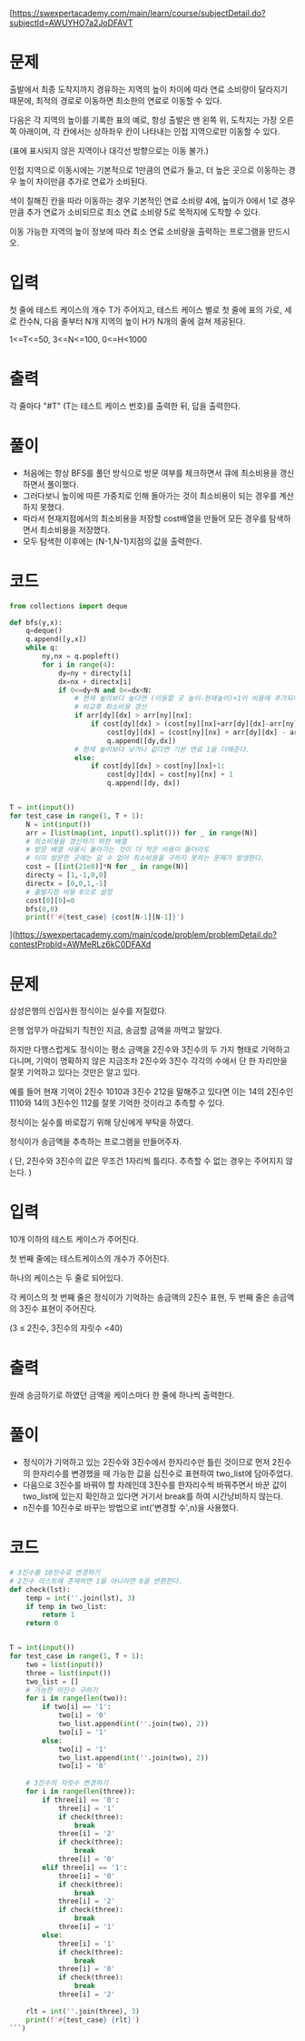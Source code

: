 [https://swexpertacademy.com/main/learn/course/subjectDetail.do?subjectId=AWUYHO7a2JoDFAVT

# 문제

출발에서 최종 도착지까지 경유하는 지역의 높이 차이에 따라 연료 소비량이 달라지기 때문에, 최적의 경로로 이동하면 최소한의 연료로 이동할 수 있다.

다음은 각 지역의 높이를 기록한 표의 예로, 항상 출발은 맨 왼쪽 위, 도착지는 가장 오른쪽 아래이며, 각 칸에서는 상하좌우 칸이 나타내는 인접 지역으로만 이동할 수 있다.

(표에 표시되지 않은 지역이나 대각선 방향으로는 이동 불가.)

인접 지역으로 이동시에는 기본적으로 1만큼의 연료가 들고, 더 높은 곳으로 이동하는 경우 높이 차이만큼 추가로 연료가 소비된다.

색이 칠해진 칸을 따라 이동하는 경우 기본적인 연료 소비량 4에, 높이가 0에서 1로 경우만큼 추가 연료가 소비되므로 최소 연료 소비량 5로 목적지에 도착할 수 있다.

이동 가능한 지역의 높이 정보에 따라 최소 연료 소비량을 출력하는 프로그램을 만드시오.

# 입력

첫 줄에 테스트 케이스의 개수 T가 주어지고, 테스트 케이스 별로 첫 줄에 표의 가로, 세로 칸수N, 다음 줄부터 N개 지역의 높이 H가 N개의 줄에 걸쳐 제공된다.

1<=T<=50, 3<=N<=100, 0<=H<1000

# 출력

각 줄마다 "#T" (T는 테스트 케이스 번호)를 출력한 뒤, 답을 출력한다.

# 풀이

- 처음에는 항상 BFS를 풀던 방식으로 방문 여부를 체크하면서 큐에 최소비용을 갱신하면서 풀이했다.
- 그러다보니 높이에 따른 가중치로 인해 돌아가는 것이 최소비용이 되는 경우를 계산하지 못했다.
- 따라서 현재지점에서의 최소비용을 저장할 cost배열을 만들어 모든 경우를 탐색하면서 최소비용을 저장했다.
- 모두 탐색한 이후에는 (N-1,N-1)지점의 값을 출력한다.

# 코드

```python
from collections import deque

def bfs(y,x):
    q=deque()
    q.append([y,x])
    while q:
        ny,nx = q.popleft()
        for i in range(4):
            dy=ny + directy[i]
            dx=nx + directx[i]
            if 0<=dy<N and 0<=dx<N:
                # 현재 높이보다 높다면 (이동할 곳 높이-현재높이)+1이 비용에 추가되어야 한다.
                # 비교후 최소비용 갱신
                if arr[dy][dx] > arr[ny][nx]:
                    if cost[dy][dx] > (cost[ny][nx]+arr[dy][dx]-arr[ny][nx]+1):
                        cost[dy][dx] = (cost[ny][nx] + arr[dy][dx] - arr[ny][nx] + 1)
                        q.append([dy,dx])
                # 현재 높이보다 낮거나 같다면 기본 연료 1을 더해준다.
                else:
                    if cost[dy][dx] > cost[ny][nx]+1:
                        cost[dy][dx] = cost[ny][nx] + 1
                        q.append([dy, dx])


T = int(input())
for test_case in range(1, T + 1):
    N = int(input())
    arr = [list(map(int, input().split())) for _ in range(N)]
    # 최소비용을 갱신하기 위한 배열
    # 방문 배열 사용시 돌아가는 것이 더 적은 비용이 들더라도
    # 이미 방문한 곳에는 갈 수 없어 최소비용을 구하지 못하는 문제가 발생한다.
    cost = [[int(21e8)]*N for _ in range(N)]
    directy = [1,-1,0,0]
    directx = [0,0,1,-1]
    # 출발지점 비용 0으로 설정
    cost[0][0]=0
    bfs(0,0)
    print(f'#{test_case} {cost[N-1][N-1]}')
```
](https://swexpertacademy.com/main/code/problem/problemDetail.do?contestProbId=AWMeRLz6kC0DFAXd

# 문제

삼성은행의 신입사원 정식이는 실수를 저질렀다.

은행 업무가 마감되기 직전인 지금, 송금할 금액을 까먹고 말았다.

하지만 다행스럽게도 정식이는 평소 금액을 2진수와 3진수의 두 가지 형태로 기억하고 다니며, 기억이 명확하지 않은 지금조차 2진수와 3진수 각각의 수에서 단 한 자리만을 잘못 기억하고 있다는 것만은 알고 있다. 

예를 들어 현재 기억이 2진수 1010과 3진수 212을 말해주고 있다면 이는 14의 2진수인 1110와 14의 3진수인 112를 잘못 기억한 것이라고 추측할 수 있다.

정식이는 실수를 바로잡기 위해 당신에게 부탁을 하였다.

정식이가 송금액을 추측하는 프로그램을 만들어주자.

( 단, 2진수와 3진수의 값은 무조건 1자리씩 틀리다.  추측할 수 없는 경우는 주어지지 않는다. )

# 입력

10개 이하의 테스트 케이스가 주어진다.

첫 번째 줄에는 테스트케이스의 개수가 주어진다.

하나의 케이스는 두 줄로 되어있다.

각 케이스의 첫 번째 줄은 정식이가 기억하는 송금액의 2진수 표현, 두 번째 줄은 송금액의 3진수 표현이 주어진다.  

(3 ≤ 2진수, 3진수의 자릿수 <40)


# 출력

원래 송금하기로 하였던 금액을 케이스마다 한 줄에 하나씩 출력한다.


# 풀이

- 정식이가 기억하고 있는 2진수와 3진수에서 한자리수만 틀린 것이므로 먼저 2진수의 한자리수를 변경했을 때 가능한 값을 십진수로 표현하여 two_list에 담아주었다.
- 다음으로 3진수를 바꿔야 할 차례인데 3진수를 한자리수씩 바꿔주면서 바꾼 값이 two_list에 있는지 확인하고 있다면 거기서 break를 하여 시간낭비하지 않는다.
- n진수를 10진수로 바꾸는 방법으로 int('변경할 수',n)을 사용했다.

# 코드

```python
# 3진수를 10진수로 변경하기
# 2진수 리스트에 존재하면 1을 아니라면 0을 반환한다.
def check(lst):
    temp = int(''.join(lst), 3)
    if temp in two_list:
        return 1
    return 0


T = int(input())
for test_case in range(1, T + 1):
    two = list(input())
    three = list(input())
    two_list = []
    # 가능한 이진수 구하기
    for i in range(len(two)):
        if two[i] == '1':
            two[i] = '0'
            two_list.append(int(''.join(two), 2))
            two[i] = '1'
        else:
            two[i] = '1'
            two_list.append(int(''.join(two), 2))
            two[i] = '0'
    
    # 3진수의 자릿수 변경하기
    for i in range(len(three)):
        if three[i] == '0':
            three[i] = '1'
            if check(three):
                break
            three[i] = '2'
            if check(three):
                break
            three[i] = '0'
        elif three[i] == '1':
            three[i] = '0'
            if check(three):
                break
            three[i] = '2'
            if check(three):
                break
            three[i] = '1'
        else:
            three[i] = '1'
            if check(three):
                break
            three[i] = '0'
            if check(three):
                break
            three[i] = '2'
    
    rlt = int(''.join(three), 3)
    print(f'#{test_case} {rlt}')
```)
